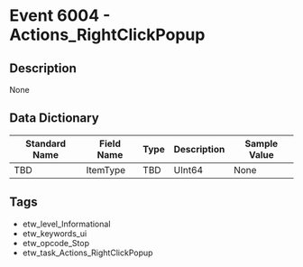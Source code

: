 # Event 6004 - Actions_RightClickPopup

## Description
None

## Data Dictionary
|Standard Name|Field Name|Type|Description|Sample Value|
|---|---|---|---|---|
|TBD|ItemType|TBD|UInt64|None|None|

## Tags
* etw_level_Informational
* etw_keywords_ui
* etw_opcode_Stop
* etw_task_Actions_RightClickPopup